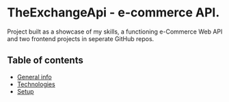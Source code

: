 # TheExchangeApi - e-commerce API.
Project built as a showcase of my skills, a functioning e-Commerce Web API and two frontend projects in seperate GitHub repos.

## Table of contents
* [General info](#general-info)
* [Technologies](#technologies)
* [Setup](#setup)
